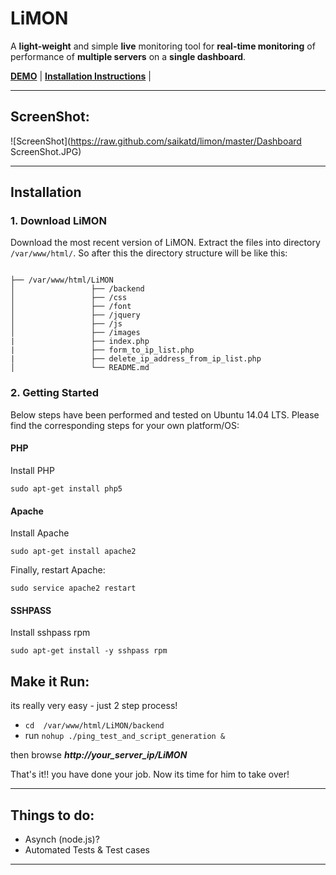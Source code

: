 # LiMON #


A **light-weight** and simple **live** monitoring tool for **real-time monitoring** of performance of **multiple servers** on a **single dashboard**.


[**DEMO**](https://live-server-monitor.herokuapp.com/) | [**Installation Instructions**](#Installation) |

------

## ScreenShot: ##

![ScreenShot](https://raw.github.com/saikatd/limon/master/Dashboard ScreenShot.JPG)

-------

## Installation

### 1. Download LiMON
Download the most recent version of LiMON. Extract the files into directory ``` /var/www/html/ ```. So after this the directory structure will be like this:
```

├── /var/www/html/LiMON
│                 ├── /backend
│                 ├── /css
│                 ├── /font
│                 ├── /jquery
│                 ├── /js
│                 ├── /images
|                 ├── index.php
|                 ├── form_to_ip_list.php
|                 ├── delete_ip_address_from_ip_list.php
│                 └── README.md 

```
### 2. Getting Started  
Below steps have been performed and tested on Ubuntu 14.04 LTS. Please find the corresponding steps for your own platform/OS:


#### PHP
Install PHP
```
sudo apt-get install php5
```

#### Apache
Install Apache
```
sudo apt-get install apache2
```
Finally, restart Apache:
```
sudo service apache2 restart
```

#### SSHPASS
Install sshpass rpm
```
sudo apt-get install -y sshpass rpm
```

## Make it Run: ##

its really very easy - just 2 step process!

 - ``` cd  /var/www/html/LiMON/backend ``` 
 - run ``` nohup ./ping_test_and_script_generation & ```


then browse ***http://your_server_ip/LiMON***

That's it!! you have done your job. Now its time for him to take over!

---------

## Things to do: ##

- Asynch (node.js)?
- Automated Tests & Test cases

---------